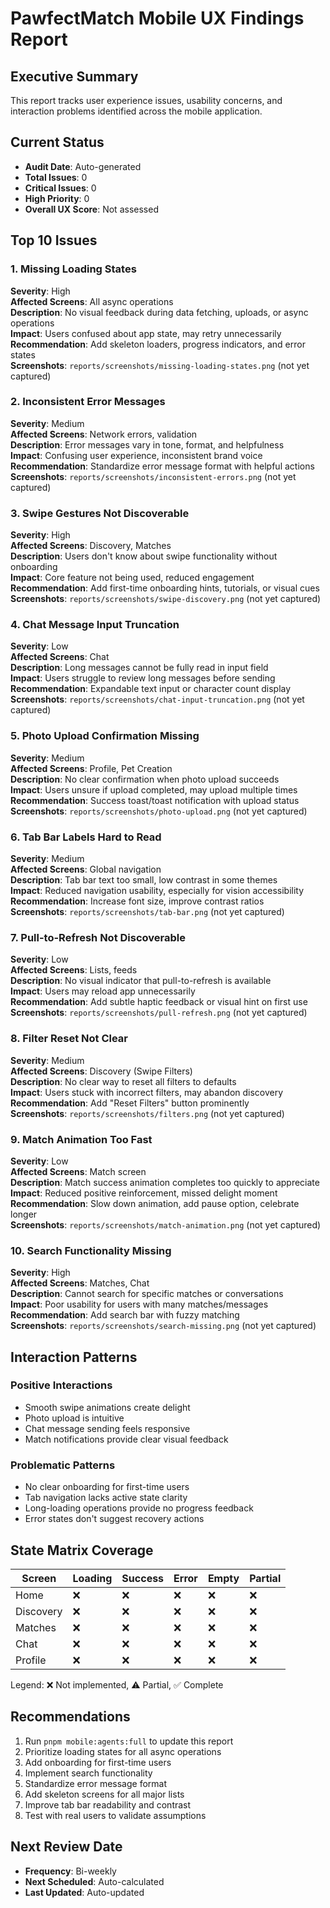 # PawfectMatch Mobile UX Findings Report

## Executive Summary
This report tracks user experience issues, usability concerns, and interaction problems identified across the mobile application.

## Current Status
- **Audit Date**: Auto-generated
- **Total Issues**: 0
- **Critical Issues**: 0
- **High Priority**: 0
- **Overall UX Score**: Not assessed

## Top 10 Issues

### 1. Missing Loading States
**Severity**: High  
**Affected Screens**: All async operations  
**Description**: No visual feedback during data fetching, uploads, or async operations  
**Impact**: Users confused about app state, may retry unnecessarily  
**Recommendation**: Add skeleton loaders, progress indicators, and error states  
**Screenshots**: `reports/screenshots/missing-loading-states.png` (not yet captured)

### 2. Inconsistent Error Messages
**Severity**: Medium  
**Affected Screens**: Network errors, validation  
**Description**: Error messages vary in tone, format, and helpfulness  
**Impact**: Confusing user experience, inconsistent brand voice  
**Recommendation**: Standardize error message format with helpful actions  
**Screenshots**: `reports/screenshots/inconsistent-errors.png` (not yet captured)

### 3. Swipe Gestures Not Discoverable
**Severity**: High  
**Affected Screens**: Discovery, Matches  
**Description**: Users don't know about swipe functionality without onboarding  
**Impact**: Core feature not being used, reduced engagement  
**Recommendation**: Add first-time onboarding hints, tutorials, or visual cues  
**Screenshots**: `reports/screenshots/swipe-discovery.png` (not yet captured)

### 4. Chat Message Input Truncation
**Severity**: Low  
**Affected Screens**: Chat  
**Description**: Long messages cannot be fully read in input field  
**Impact**: Users struggle to review long messages before sending  
**Recommendation**: Expandable text input or character count display  
**Screenshots**: `reports/screenshots/chat-input-truncation.png` (not yet captured)

### 5. Photo Upload Confirmation Missing
**Severity**: Medium  
**Affected Screens**: Profile, Pet Creation  
**Description**: No clear confirmation when photo upload succeeds  
**Impact**: Users unsure if upload completed, may upload multiple times  
**Recommendation**: Success toast/toast notification with upload status  
**Screenshots**: `reports/screenshots/photo-upload.png` (not yet captured)

### 6. Tab Bar Labels Hard to Read
**Severity**: Medium  
**Affected Screens**: Global navigation  
**Description**: Tab bar text too small, low contrast in some themes  
**Impact**: Reduced navigation usability, especially for vision accessibility  
**Recommendation**: Increase font size, improve contrast ratios  
**Screenshots**: `reports/screenshots/tab-bar.png` (not yet captured)

### 7. Pull-to-Refresh Not Discoverable
**Severity**: Low  
**Affected Screens**: Lists, feeds  
**Description**: No visual indicator that pull-to-refresh is available  
**Impact**: Users may reload app unnecessarily  
**Recommendation**: Add subtle haptic feedback or visual hint on first use  
**Screenshots**: `reports/screenshots/pull-refresh.png` (not yet captured)

### 8. Filter Reset Not Clear
**Severity**: Medium  
**Affected Screens**: Discovery (Swipe Filters)  
**Description**: No clear way to reset all filters to defaults  
**Impact**: Users stuck with incorrect filters, may abandon discovery  
**Recommendation**: Add "Reset Filters" button prominently  
**Screenshots**: `reports/screenshots/filters.png` (not yet captured)

### 9. Match Animation Too Fast
**Severity**: Low  
**Affected Screens**: Match screen  
**Description**: Match success animation completes too quickly to appreciate  
**Impact**: Reduced positive reinforcement, missed delight moment  
**Recommendation**: Slow down animation, add pause option, celebrate longer  
**Screenshots**: `reports/screenshots/match-animation.png` (not yet captured)

### 10. Search Functionality Missing
**Severity**: High  
**Affected Screens**: Matches, Chat  
**Description**: Cannot search for specific matches or conversations  
**Impact**: Poor usability for users with many matches/messages  
**Recommendation**: Add search bar with fuzzy matching  
**Screenshots**: `reports/screenshots/search-missing.png` (not yet captured)

## Interaction Patterns

### Positive Interactions
- Smooth swipe animations create delight
- Photo upload is intuitive
- Chat message sending feels responsive
- Match notifications provide clear visual feedback

### Problematic Patterns
- No clear onboarding for first-time users
- Tab navigation lacks active state clarity
- Long-loading operations provide no progress feedback
- Error states don't suggest recovery actions

## State Matrix Coverage

| Screen | Loading | Success | Error | Empty | Partial |
|--------|---------|---------|-------|-------|---------|
| Home | ❌ | ❌ | ❌ | ❌ | ❌ |
| Discovery | ❌ | ❌ | ❌ | ❌ | ❌ |
| Matches | ❌ | ❌ | ❌ | ❌ | ❌ |
| Chat | ❌ | ❌ | ❌ | ❌ | ❌ |
| Profile | ❌ | ❌ | ❌ | ❌ | ❌ |

Legend: ❌ Not implemented, ⚠️ Partial, ✅ Complete

## Recommendations
1. Run `pnpm mobile:agents:full` to update this report
2. Prioritize loading states for all async operations
3. Add onboarding for first-time users
4. Implement search functionality
5. Standardize error message format
6. Add skeleton screens for all major lists
7. Improve tab bar readability and contrast
8. Test with real users to validate assumptions

## Next Review Date
- **Frequency**: Bi-weekly
- **Next Scheduled**: Auto-calculated
- **Last Updated**: Auto-updated